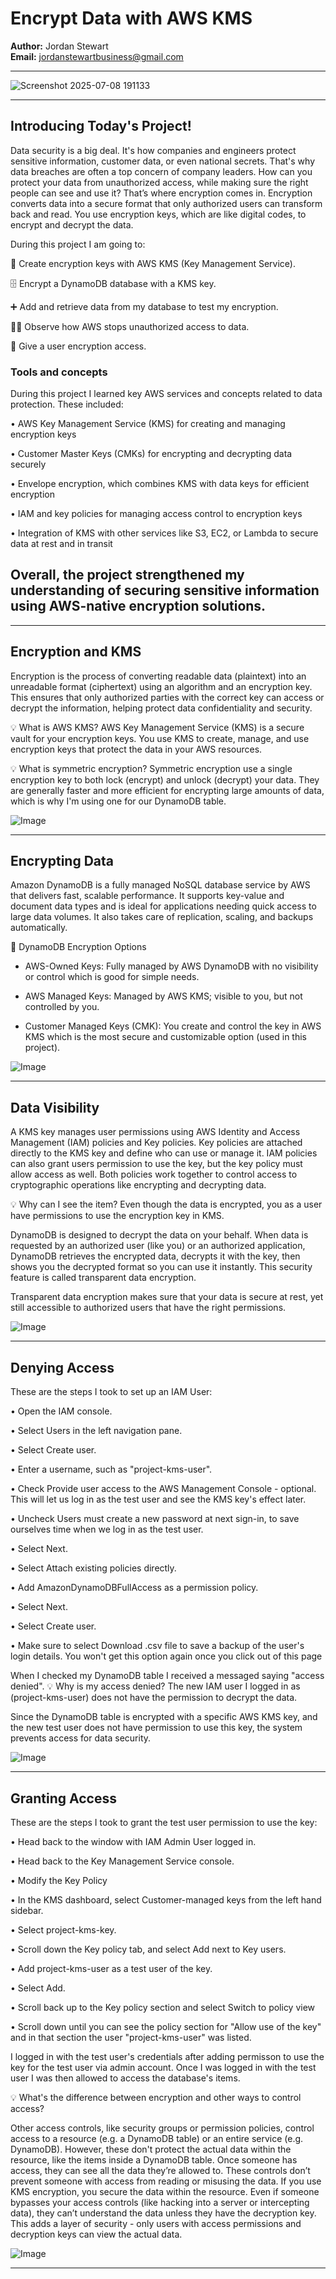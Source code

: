 
# Encrypt Data with AWS KMS

**Author:** Jordan Stewart  
**Email:** jordanstewartbusiness@gmail.com

---

![Screenshot 2025-07-08 191133](https://github.com/user-attachments/assets/649987ff-4149-4bb3-93c0-deb3b9f2ae51)


---

## Introducing Today's Project!

Data security is a big deal. It's how companies and engineers protect sensitive information, customer data, or even national secrets. That's why data breaches are often a top concern of company leaders. How can you protect your data from unauthorized access, while making sure the right people can see and use it? That’s where encryption comes in. Encryption converts data into a secure format that only authorized users can transform back and read. You use encryption keys, which are like digital codes, to encrypt and decrypt the data.

During this project I am going to:

🔑 Create encryption keys with AWS KMS (Key Management Service).

🗄️ Encrypt a DynamoDB database with a KMS key.

➕ Add and retrieve data from my database to test my encryption.

🕵️‍♀️ Observe how AWS stops unauthorized access to data.

💎 Give a user encryption access.

### Tools and concepts

During this project I learned key AWS services and concepts related to data protection. These included:

• AWS Key Management Service (KMS) for creating and managing encryption keys

• Customer Master Keys (CMKs) for encrypting and decrypting data securely

• Envelope encryption, which combines KMS with data keys for efficient encryption

• IAM and key policies for managing access control to encryption keys

• Integration of KMS with other services like S3, EC2, or Lambda to secure data at rest and in transit

## Overall, the project strengthened my understanding of securing sensitive information using AWS-native encryption solutions.

---


## Encryption and KMS

Encryption is the process of converting readable data (plaintext) into an unreadable format (ciphertext) using an algorithm and an encryption key. This ensures that only authorized parties with the correct key can access or decrypt the information, helping protect data confidentiality and security.

💡 What is AWS KMS?
AWS Key Management Service (KMS) is a secure vault for your encryption keys. You use KMS to create, manage, and use encryption keys that protect the data in your AWS resources.

💡 What is symmetric encryption?
Symmetric encryption use a single encryption key to both lock (encrypt) and unlock (decrypt) your data. They are generally faster and more efficient for encrypting large amounts of data, which is why I'm using one for our DynamoDB table. 

![Image](http://learn.nextwork.org/authentic_azure_zealous_melon/uploads/aws-security-kms_a2b3c4d5)

---

## Encrypting Data

Amazon DynamoDB is a fully managed NoSQL database service by AWS that delivers fast, scalable performance. It supports key-value and document data types and is ideal for applications needing quick access to large data volumes. It also takes care of replication, scaling, and backups automatically.

🔐 DynamoDB Encryption Options

- AWS-Owned Keys: Fully managed by AWS DynamoDB with no visibility or control which is good for simple needs.

- AWS Managed Keys: Managed by AWS KMS; visible to you, but not controlled by you.

- Customer Managed Keys (CMK): You create and control the key in AWS KMS which is the most secure and customizable option (used in this project).

![Image](http://learn.nextwork.org/authentic_azure_zealous_melon/uploads/aws-security-kms_q8r9s0t1)

---

## Data Visibility

A KMS key manages user permissions using AWS Identity and Access Management (IAM) policies and Key policies. Key policies are attached directly to the KMS key and define who can use or manage it. IAM policies can also grant users permission to use the key, but the key policy must allow access as well. Both policies work together to control access to cryptographic operations like encrypting and decrypting data.

💡 Why can I see the item?
Even though the data is encrypted, you as a user have permissions to use the encryption key in KMS.

DynamoDB is designed to decrypt the data on your behalf. When data is requested by an authorized user (like you) or an authorized application, DynamoDB retrieves the encrypted data, decrypts it with the key, then shows you the decrypted format so you can use it instantly. This security feature is called transparent data encryption.

Transparent data encryption makes sure that your data is secure at rest, yet still accessible to authorized users that have the right permissions.

![Image](http://learn.nextwork.org/authentic_azure_zealous_melon/uploads/aws-security-kms_c0d1e2f3)

---

## Denying Access

These are the steps I took to set up an IAM User: 

• Open the IAM console.

• Select Users in the left navigation pane.

• Select Create user.

• Enter a username, such as "project-kms-user".

• Check Provide user access to the AWS Management Console - optional. This will let us log in as the test user and see the KMS key's effect later.

• Uncheck Users must create a new password at next sign-in,  to save ourselves time when we log in as the test user.

• Select Next.

• Select Attach existing policies directly.

• Add AmazonDynamoDBFullAccess as a permission policy.

• Select Next.

• Select Create user.

• Make sure to select Download .csv file to save a backup of the user's login details. You won't get this option again once you click out of this page



When I checked my DynamoDB table I received a messaged saying "access denied". 
💡 Why is my access denied?
The new IAM user I logged in as (project-kms-user) does not have the permission to decrypt the data.

Since the DynamoDB table is encrypted with a specific AWS KMS key, and the new test user does not have permission to use this key, the system prevents access for data security.

![Image](http://learn.nextwork.org/authentic_azure_zealous_melon/uploads/aws-security-kms_w0x1y2z3)

---

## Granting Access

These are the steps I took to grant the test user permission to use the key:

• Head back to the window with IAM Admin User logged in.

• Head back to the Key Management Service console.

• Modify the Key Policy

• In the KMS dashboard, select Customer-managed keys from the left hand sidebar.

• Select project-kms-key.

• Scroll down the Key policy tab, and select Add next to Key users.

• Add project-kms-user as a test user of the key.

• Select Add.

• Scroll back up to the Key policy section and select Switch to policy view

• Scroll down until you can see the policy section for "Allow use of the key" and in that section the user "project-kms-user" was listed.


I logged in with the test user's credentials after adding permisson to use the key for the test user via admin account. Once I was logged in with the test user I was then allowed to access the database's items.

💡 What's the difference between encryption and other ways to control access?

Other access controls, like security groups or permission policies, control access to a resource (e.g. a DynamoDB table) or an entire service (e.g. DynamoDB). However, these don't protect the actual data within the resource, like the items inside a DynamoDB table. Once someone has access, they can see all the data they’re allowed to. These controls don’t prevent someone with access from reading or misusing the data. If you use KMS encryption, you secure the data within the resource. Even if someone bypasses your access controls (like hacking into a server or intercepting data), they can’t understand the data unless they have the decryption key. This adds a layer of security - only users with access permissions and decryption keys can view the actual data.

![Image](http://learn.nextwork.org/authentic_azure_zealous_melon/uploads/aws-security-kms_feffb2fb8)

---

